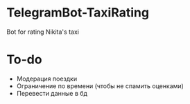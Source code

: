 # TelegramBot-TaxiRating
Bot for rating Nikita's taxi

# To-do
- Модерация поездки
- Ограничение по времени (чтобы не спамить оценками)
- Перевести данные в бд
